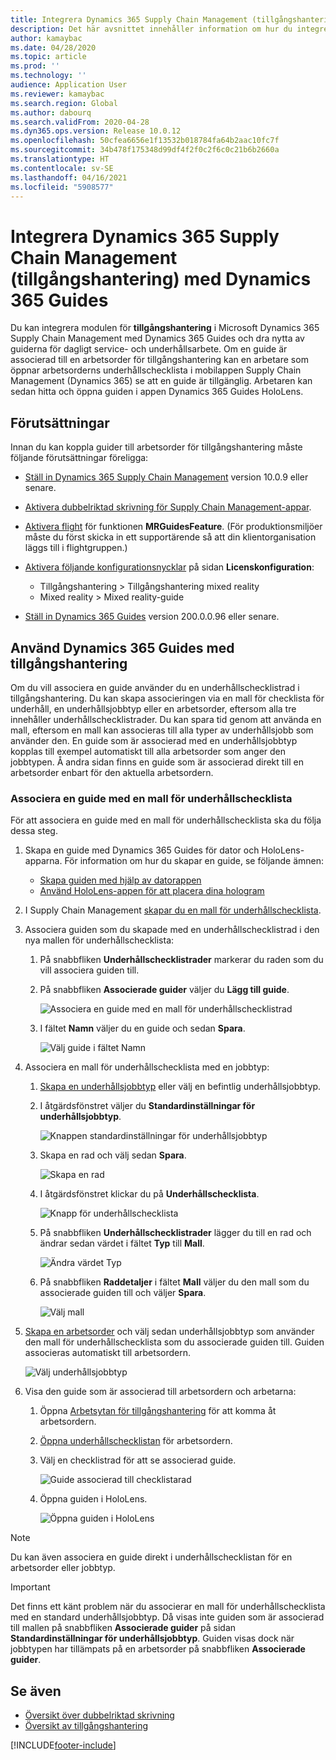 ```yaml
---
title: Integrera Dynamics 365 Supply Chain Management (tillgångshantering) med Dynamics 365 Guides
description: Det här avsnittet innehåller information om hur du integrerar modulen för tillgångshantering i Microsoft Dynamics 365 Supply Chain Management med Dynamics 365 Guides och drar nytta av guiderna för dagligt service- och underhållsarbete.
author: kamaybac
ms.date: 04/28/2020
ms.topic: article
ms.prod: ''
ms.technology: ''
audience: Application User
ms.reviewer: kamaybac
ms.search.region: Global
ms.author: dabourq
ms.search.validFrom: 2020-04-28
ms.dyn365.ops.version: Release 10.0.12
ms.openlocfilehash: 50cfea6656e1f13532b018784fa64b2aac10fc7f
ms.sourcegitcommit: 34b478f175348d99df4f2f0c2f6c0c21b6b2660a
ms.translationtype: HT
ms.contentlocale: sv-SE
ms.lasthandoff: 04/16/2021
ms.locfileid: "5908577"
---
```

# <a name="integrate-dynamics-365-supply-chain-management-asset-management-with-dynamics-365-guides"></a>Integrera Dynamics 365 Supply Chain Management (tillgångshantering) med Dynamics 365 Guides

Du kan integrera modulen för **tillgångshantering** i Microsoft Dynamics 365 Supply Chain Management med Dynamics 365 Guides och dra nytta av guiderna för dagligt service- och underhållsarbete. Om en guide är associerad till en arbetsorder för tillgångshantering kan en arbetare som öppnar arbetsorderns underhållschecklista i mobilappen Supply Chain Management (Dynamics 365) se att en guide är tillgänglig. Arbetaren kan sedan hitta och öppna guiden i appen Dynamics 365 Guides HoloLens.

## <a name="prerequisites"></a>Förutsättningar

Innan du kan koppla guider till arbetsorder för tillgångshantering måste följande förutsättningar föreligga:

- [Ställ in Dynamics 365 Supply Chain Management](../../fin-ops-core/fin-ops/index.md) version 10.0.9 eller senare.
- [Aktivera dubbelriktad skrivning för Supply Chain Management-appar](../../fin-ops-core/dev-itpro/data-entities/dual-write/enable-dual-write.md).
- [Aktivera flight](../../fin-ops-core/dev-itpro/data-entities/data-entities-data-packages.md#features-flighted-in-data-management-and-enabling-flighted-features) för funktionen **MRGuidesFeature**. (För produktionsmiljöer måste du först skicka in ett supportärende så att din klientorganisation läggs till i flightgruppen.)
- [Aktivera följande konfigurationsnycklar](/dynamicsax-2012/appuser-itpro/license-code-and-configuration-key-reference) på sidan **Licenskonfiguration**:

    - Tillgångshantering \> Tillgångshantering mixed reality
    - Mixed reality \> Mixed reality-guide

- [Ställ in Dynamics 365 Guides](/dynamics365/mixed-reality/guides/setup#step-2-create-a-common-data-service-environment-and-install-the-dynamics-365-guides-solution) version 200.0.0.96 eller senare.

## <a name="use-dynamics-365-guides-with-asset-management"></a>Använd Dynamics 365 Guides med tillgångshantering

Om du vill associera en guide använder du en underhållschecklistrad i tillgångshantering. Du kan skapa associeringen via en mall för checklista för underhåll, en underhållsjobbtyp eller en arbetsorder, eftersom alla tre innehåller underhållschecklistrader. Du kan spara tid genom att använda en mall, eftersom en mall kan associeras till alla typer av underhållsjobb som använder den. En guide som är associerad med en underhållsjobbtyp kopplas till exempel automatiskt till alla arbetsorder som anger den jobbtypen. Å andra sidan finns en guide som är associerad direkt till en arbetsorder enbart för den aktuella arbetsordern.

### <a name="associate-a-guide-with-a-maintenance-checklist-template"></a>Associera en guide med en mall för underhållschecklista

För att associera en guide med en mall för underhållschecklista ska du följa dessa steg.

1. Skapa en guide med Dynamics 365 Guides för dator och HoloLens-apparna. För information om hur du skapar en guide, se följande ämnen:

    - [Skapa guiden med hjälp av datorappen](/dynamics365/mixed-reality/guides/pc-app-overview)
    - [Använd HoloLens-appen för att placera dina hologram](/dynamics365/mixed-reality/guides/hololens-app-overview)

1. I Supply Chain Management [skapar du en mall för underhållschecklista](setup-for-work-orders/job-groups-and-job-types-variants-trades-and-checklists.md#create-a-maintenance-checklist-template).
1. Associera guiden som du skapade med en underhållschecklistrad i den nya mallen för underhållschecklista:

    1. På snabbfliken **Underhållschecklistrader** markerar du raden som du vill associera guiden till.
    1. På snabbfliken **Associerade guider** väljer du **Lägg till guide**.

        ![Associera en guide med en mall för underhållschecklistrad](media/am-guides-integration-add-guide.png "Associera en guide med en mall för underhållschecklistrad")

    1. I fältet **Namn** väljer du en guide och sedan **Spara**.

        ![Välj guide i fältet Namn](media/am-guides-integration-select-guide.png "Välj guide i fältet Namn")

1. Associera en mall för underhållschecklista med en jobbtyp:

    1. [Skapa en underhållsjobbtyp](setup-for-work-orders/job-groups-and-job-types-variants-trades-and-checklists.md#create-a-maintenance-job-type) eller välj en befintlig underhållsjobbtyp.
    1. I åtgärdsfönstret väljer du **Standardinställningar för underhållsjobbtyp**.

        ![Knappen standardinställningar för underhållsjobbtyp](media/am-guides-integration-job-defaults.png "Knappen standardinställningar för underhållsjobbtyp")

    1. Skapa en rad och välj sedan **Spara**.

        ![Skapa en rad](media/am-guides-integration-add-line.png "Skapa en rad")

    1. I åtgärdsfönstret klickar du på **Underhållschecklista**.

        ![Knapp för underhållschecklista](media/am-guides-integration-maintenance-checklist.png "Knapp för underhållschecklista")

    1. På snabbfliken **Underhållschecklistrader** lägger du till en rad och ändrar sedan värdet i fältet **Typ** till **Mall**.

        ![Ändra värdet Typ](media/am-guides-integration-checklist-lines.png "Ändra värdet Typ")

    1. På snabbfliken **Raddetaljer** i fältet **Mall** väljer du den mall som du associerade guiden till och väljer **Spara**.

        ![Välj mall](media/am-guides-integration-checklist-line-details.png "Välj mall")

1. [Skapa en arbetsorder](work-orders/manually-created-workorders.md#create-work-order) och välj sedan underhållsjobbtyp som använder den mall för underhållschecklista som du associerade guiden till. Guiden associeras automatiskt till arbetsordern.

    ![Välj underhållsjobbtyp](media/am-guides-integration-create-work-order.png "Välj underhållsjobbtyp")

1. Visa den guide som är associerad till arbetsordern och arbetarna:

    1. Öppna [Arbetsytan för tillgångshantering](asset-management-mobile-workspace.md) för att komma åt arbetsordern.
    1. [Öppna underhållschecklistan](asset-management-mobile-workspace.md#view-maintenance-checklist-on-a-work-order-job) för arbetsordern.
    1. Välj en checklistrad för att se associerad guide.

        ![Guide associerad till checklistarad](media/am-guides-integration-show-guide.png "Guide associerad till checklistrad")

    1. Öppna guiden i HoloLens.

        ![Öppna guiden i HoloLens](media/am-guides-integration-hololens-select.png "Öppna guiden i HoloLens")

> [!NOTE]
> Du kan även associera en guide direkt i underhållschecklistan för en arbetsorder eller jobbtyp.

> [!IMPORTANT]
> Det finns ett känt problem när du associerar en mall för underhållschecklista med en standard underhållsjobbtyp. Då visas inte guiden som är associerad till mallen på snabbfliken **Associerade guider** på sidan **Standardinställningar för underhållsjobbtyp**. Guiden visas dock när jobbtypen har tillämpats på en arbetsorder på snabbfliken **Associerade guider**.

## <a name="see-also"></a>Se även

- [Översikt över dubbelriktad skrivning](../../fin-ops-core/dev-itpro/data-entities/dual-write/dual-write-overview.md)
- [Översikt av tillgångshantering](index.md)


[!INCLUDE[footer-include](../../includes/footer-banner.md)]